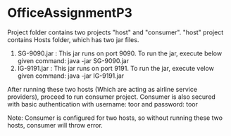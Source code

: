 # OfficeAssignmentP3

Project folder contains two projects "host" and "consumer".
"host" project contains Hosts folder, which has two jar files.
  1. SG-9090.jar : This jar runs on port 9090. To run the jar, execute below given command:
    java -jar SG-9090.jar
  2. IG-9191.jar : This jar runs on port 9191. To run the jar, execute velow given command:
    java -jar IG-9191.jar
    
After running these two hosts (Which are acting as airline service providers), proceed to run consumer project.
Consumer is also secured with basic authentication with username: toor and password: toor

Note: Consumer is configured for two hosts, so without running these two hosts, consumer will throw error.
